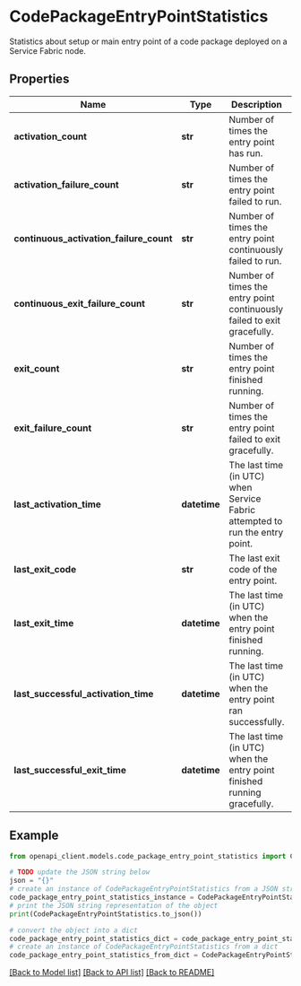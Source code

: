 # CodePackageEntryPointStatistics

Statistics about setup or main entry point  of a code package deployed on a Service Fabric node.

## Properties

Name | Type | Description | Notes
------------ | ------------- | ------------- | -------------
**activation_count** | **str** | Number of times the entry point has run. | [optional] 
**activation_failure_count** | **str** | Number of times the entry point failed to run. | [optional] 
**continuous_activation_failure_count** | **str** | Number of times the entry point continuously failed to run. | [optional] 
**continuous_exit_failure_count** | **str** | Number of times the entry point continuously failed to exit gracefully. | [optional] 
**exit_count** | **str** | Number of times the entry point finished running. | [optional] 
**exit_failure_count** | **str** | Number of times the entry point failed to exit gracefully. | [optional] 
**last_activation_time** | **datetime** | The last time (in UTC) when Service Fabric attempted to run the entry point. | [optional] 
**last_exit_code** | **str** | The last exit code of the entry point. | [optional] 
**last_exit_time** | **datetime** | The last time (in UTC) when the entry point finished running. | [optional] 
**last_successful_activation_time** | **datetime** | The last time (in UTC) when the entry point ran successfully. | [optional] 
**last_successful_exit_time** | **datetime** | The last time (in UTC) when the entry point finished running gracefully. | [optional] 

## Example

```python
from openapi_client.models.code_package_entry_point_statistics import CodePackageEntryPointStatistics

# TODO update the JSON string below
json = "{}"
# create an instance of CodePackageEntryPointStatistics from a JSON string
code_package_entry_point_statistics_instance = CodePackageEntryPointStatistics.from_json(json)
# print the JSON string representation of the object
print(CodePackageEntryPointStatistics.to_json())

# convert the object into a dict
code_package_entry_point_statistics_dict = code_package_entry_point_statistics_instance.to_dict()
# create an instance of CodePackageEntryPointStatistics from a dict
code_package_entry_point_statistics_from_dict = CodePackageEntryPointStatistics.from_dict(code_package_entry_point_statistics_dict)
```
[[Back to Model list]](../README.md#documentation-for-models) [[Back to API list]](../README.md#documentation-for-api-endpoints) [[Back to README]](../README.md)


